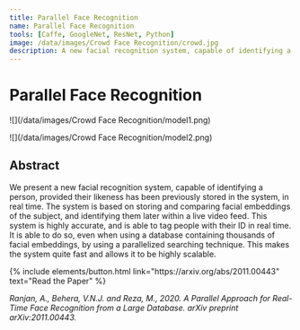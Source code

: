 ```yaml
---
title: Parallel Face Recognition
name: Parallel Face Recognition
tools: [Caffe, GoogleNet, ResNet, Python]
image: /data/images/Crowd Face Recognition/crowd.jpg
description: A new facial recognition system, capable of identifying a person, provided their likeness has been previously stored in the system, in real time.
---
```


# Parallel Face Recognition

![](/data/images/Crowd Face Recognition/model1.png)

![](/data/images/Crowd Face Recognition/model2.png)

## Abstract
We present a new facial recognition system, capable of identifying a person, provided their likeness has been previously stored in the system, in real time. The system is based on storing and comparing facial embeddings of the subject, and identifying them later within a live video feed. This system is highly accurate, and is able to tag people with their ID in real time. It is able to do so, even when using a database containing thousands of facial embeddings, by using a parallelized searching technique. This makes the system quite fast and allows it to be highly scalable.

<p class="text-center">
{% include elements/button.html link="https://arxiv.org/abs/2011.00443" text="Read the Paper" %}
</p>

_Ranjan, A., Behera, V.N.J. and Reza, M., 2020. A Parallel Approach for Real-Time Face Recognition from a Large Database. arXiv preprint arXiv:2011.00443._
